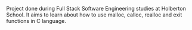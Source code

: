 Project done during Full Stack Software Engineering studies at Holberton School. It aims to learn about how to use malloc, calloc, realloc and exit functions in C language.
